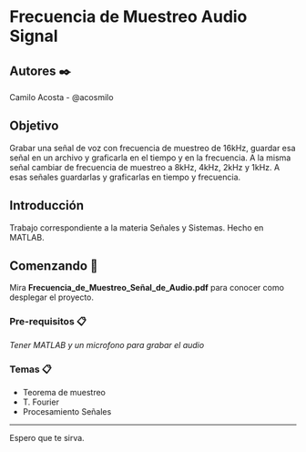 # Frecuencia de Muestreo Audio Signal
## Autores ✒️
Camilo Acosta - @acosmilo

## Objetivo 
Grabar una señal de voz con frecuencia de muestreo de 16kHz, guardar esa señal en un archivo y graficarla en el tiempo y en la frecuencia. A la misma señal cambiar de frecuencia de muestreo a 8kHz, 4kHz, 2kHz y 1kHz. A esas señales guardarlas y graficarlas en tiempo y frecuencia.


## Introducción

Trabajo correspondiente a la materia Señales y Sistemas. Hecho en MATLAB.

## Comenzando 🚀


Mira **Frecuencia_de_Muestreo_Señal_de_Audio.pdf** para conocer como desplegar el proyecto.


### Pre-requisitos 📋

_Tener MATLAB y un microfono para grabar el audio_

### Temas 📋
* Teorema de muestreo
* T. Fourier
* Procesamiento Señales

---
Espero que te sirva.
